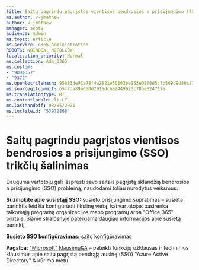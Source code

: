 ```yaml
---
title: Saitų pagrindu pagrįstos vientisos bendrosios a prisijungimo (SSO) trikčių šalinimas
ms.author: v-jmathew
author: v-jmathew
manager: scotv
audience: Admin
ms.topic: article
ms.service: o365-administration
ROBOTS: NOINDEX, NOFOLLOW
localization_priority: Normal
ms.collection: Adm_O365
ms.custom:
- "9004357"
- "9372"
ms.openlocfilehash: 95883de91a78f4a2821e50102be153e08f0d5cfb569d9d86c71d87fe5e28e149
ms.sourcegitcommit: b5f7da89a650d2915dc652449623c78be6247175
ms.translationtype: MT
ms.contentlocale: lt-LT
ms.lasthandoff: 08/05/2021
ms.locfileid: "53972868"
---
```

# <a name="troubleshoot-link-based-seamless-single-sign-on-sso-issues"></a>Saitų pagrindu pagrįstos vientisos bendrosios a prisijungimo (SSO) trikčių šalinimas

Dauguma vartotojų gali išspręsti savo saitais pagrįstą sklandžią bendrosios a prisijungimo (SSO) problemą, naudodami toliau nurodytus veiksmus:

**Sužinokite apie susietąjį SSO:** susieto prisijungimo supratimas [–](https://docs.microsoft.com/azure/active-directory/manage-apps/configure-linked-sign-on) susieta parinktis leidžia konfigūruoti tikslinę vietą, kai vartotojas pasirenka taikomąją programą organizacijos mano programų arba "Office 365" portale. Šiame straipsnyje pateikiama daugiau informacijos apie susietą parinktį.

**Susieto SSO konfigūravimas:** [saito konfigūravimas](https://docs.microsoft.com/azure/active-directory/manage-apps/configure-linked-sign-on#configure-link)

**Pagalba**: ["Microsoft" klausimų&A](https://docs.microsoft.com/answers/topics/azure-ad-single-sign-on.html) – pateikti funkcijų užklausas ir techninius klausimus apie saitu pagrįstą bendrąją ausinę (SSO) "Azure Active Directory" & kūrimo metu.
